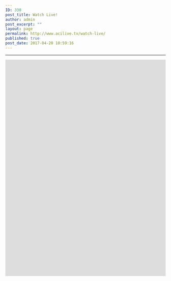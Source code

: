 ```yaml
---
ID: 330
post_title: Watch Live!
author: admin
post_excerpt: ""
layout: page
permalink: http://www.acilive.tv/watch-live/
published: true
post_date: 2017-04-20 10:59:16
---
```

<hr>
<div style="border: 0px solid black; height: 100%; width: 100%; overflow-y: hidden; overflow: overlay;">

<iframe style="border: 0; outline: 0;" src="http://cdn.livestream.com/embed/acilivetv?layout=4&amp;height=340&amp;width=560&amp;autoplay=false" width="1120" height="680" frameborder="0" scrolling="no"></iframe>

<div style="font-size: 11px; padding-top: 10px; width: 560px;"></div>
</div>

<div style="border: 0px solid black; height: auto; width: auto; overflow-y: hidden; overflow: auto;">
<div class="one_third first">
<h3>10 Kasım 2016</h3>
<iframe style="width: auto; height: auto; border: 0; outline: 0;" src="http://cdn.livestream.com/embed/acilivetv?layout=4&amp;clip=pla_e5ac0102-d6e1-4728-a519-8cf75f6402d1&amp;height=340&amp;width=560&amp;autoplay=false" width="560" height="340" frameborder="0" scrolling="no"></iframe>

</div>
<div class="one_third middle">
<h3>Moods 2016</h3>
<iframe style="width: auto; height: auto; border: 0; outline: 0;" src="http://cdn.livestream.com/embed/acilivetv?layout=4&amp;clip=pla_1c39e0b5-3860-40f1-b632-49623cfc0faa&amp;height=340&amp;width=560&amp;autoplay=false" width="560" height="340" frameborder="0" scrolling="no"></iframe>

</div>
<div class="one_third last">
<h3>Meslekler Günü</h3>
<iframe style="width: auto; height: auto; border: 0; outline: 0;" src="https://www.youtube.com/embed/sCBPGY3vP94" width="560" height="340" frameborder="0" allowfullscreen=""></iframe> 

</div>
<a href="http://original.livestream.com/acilivetv/folder">Watch other previous events</a>

</div>